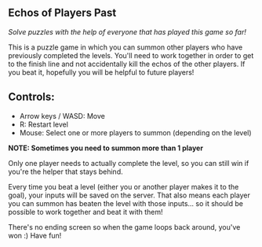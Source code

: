 ## Echos of Players Past

*Solve puzzles with the help of everyone that has played this game so far!*

This is a puzzle game in which you can summon other players who have previously completed the levels. You'll need to work together in order to get to the finish line and not accidentally kill the echos of the other players. If you beat it, hopefully you will be helpful to future players!

## Controls:

- Arrow keys / WASD: Move
- R: Restart level
- Mouse: Select one or more players to summon (depending on the level)

**NOTE: Sometimes you need to summon more than 1 player**

Only one player needs to actually complete the level, so you can still win if you're the helper that stays behind.

Every time you beat a level (either you or another player makes it to the goal), your inputs will be saved on the server. That also means each player you can summon has beaten the level with those inputs... so it should be possible to work together and beat it with them!

There's no ending screen so when the game loops back around, you've won :) Have fun!
